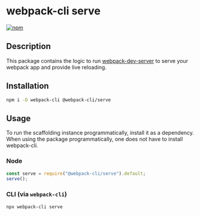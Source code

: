 # webpack-cli serve

[![npm](https://img.shields.io/npm/dm/@webpack-cli/serve.svg)](https://www.npmjs.com/package/@webpack-cli/serve)

## Description

This package contains the logic to run [webpack-dev-server](https://github.com/webpack/webpack-dev-server) to serve your webpack app and provide live reloading.

## Installation

```bash
npm i -D webpack-cli @webpack-cli/serve
```

## Usage

To run the scaffolding instance programmatically, install it as a dependency. When using the package programmatically, one does not have to install webpack-cli.

### Node
```js
const serve = require("@webpack-cli/serve").default;
serve();
```

### CLI (via `webpack-cli`)
```bash
npx webpack-cli serve
```
